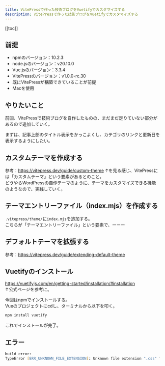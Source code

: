 ```yaml
---
title: VitePressで作った技術ブログをVuetifyでカスタマイズする
description: VitePressで作った技術ブログをVuetifyでカスタマイズする
---
```


[[toc]]

## 前提
* npmのバージョン：10.2.3
* node.jsのバージョン：v20.10.0
* Vue.jsのバージョン：3.3.4
* VitePressのバージョン：v1.0.0-rc.30
* 既にVitePressが構築できていることが前提
* Macを使用


## やりたいこと
前回、VitePressで技術ブログを自作したものの、まだまだ足りていない部分があるので追加していく。  

まずは、記事上部のタイトル表示をかっこよくし、カテゴリのリンクと更新日を表示するようにしたい。  


## カスタムテーマを作成する
参考：https://vitepress.dev/guide/custom-theme
↑を見る感じ、VitePressには「カスタムテーマ」という要素があるとのこと。  
どうやらWordPressの自作テーマのように、テーマをカスタマイズできる機能のようなので、実践していく。


## テーマエントリーファイル（index.mjs）を作成する
`.vitepress/theme/`に`index.mjs`を追加する。  
こちらが「テーマエントリーファイル」という要素で、ーーー


## デフォルトテーマを拡張する
参考：https://vitepress.dev/guide/extending-default-theme


## Vuetifyのインストール
https://vuetifyjs.com/en/getting-started/installation/#installation  
↑公式ページを参考に。  
  
今回はnpmでインストールする。  
Vueのプロジェクトにcdし、ターミナルから以下を叩く。  
  
```zsh
npm install vuetify
```
  
これでインストールが完了。  



## エラー
```zsh
build error:
TypeError [ERR_UNKNOWN_FILE_EXTENSION]: Unknown file extension ".css" for /xxx/node_modules/vuetify/lib/components/VCode/VCode.css
```